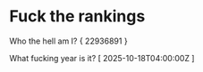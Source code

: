 # Fuck the rankings

Who the hell am I?
{ 22936891 }

What fucking year is it?
[ 2025-10-18T04:00:00Z ]
